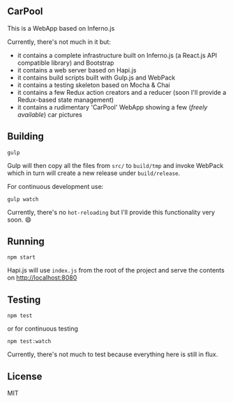 ## CarPool

This is a WebApp based on Inferno.js

Currently, there's not much in it but:

- it contains a complete infrastructure built on Inferno.js (a React.js API compatible library) and Bootstrap
- it contains a web server based on Hapi.js
- it contains build scripts built with Gulp.js and WebPack
- it contains a testing skeleton based on Mocha & Chai
- it contains a few Redux action creators and a reducer (soon I'll provide a Redux-based state management)
- it contains a rudimentary 'CarPool' WebApp showing a few (*freely available*) car pictures


## Building

```shell
gulp
```

Gulp will then copy all the files from `src/` to `build/tmp` and invoke WebPack which in turn will create a new release under `build/release`.

For continuous development use:

```shell
gulp watch
```

Currently, there's no `hot-reloading` but I'll provide this functionality very soon. :smile:

## Running

```shell
npm start
```

Hapi.js will use `index.js` from the root of the project and serve the contents on <a href="http://localhost:8080">http://localhost:8080</a>

## Testing

```shell
npm test
```

or for continuous testing

```shell
npm test:watch
```

Currently, there's not much to test because everything here is still in flux.

## License

MIT
